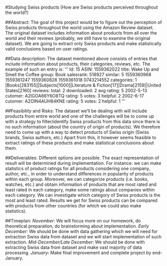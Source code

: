 #Studying Swiss products (How are Swiss products perceived throughout the world?)

##Abstract:The goal of this project would be to figure out the perception of Swiss products throughout the world using the Amazon Review dataset. The original dataset includes information about products from all over the world and their reviews (probably, we still have to examine the original dataset). We are going to extract only Swiss products and make statistically valid conclusions based on user ratings.##Data description: The dataset mentioned above consists of entries that include information about products, their categories, reviews, etc. The example of such an entry is:
‘’’ Id:   15ASIN: 1559362022  title: Wake Up and Smell the Coffee  group: Book  salesrank: 518927  similar: 5  1559360968  1559361247  1559360828  1559361018  0743214552  categories: 1   |Books[283155]|Subjects[1000]|Literature & Fiction[17]|Drama[2159]|United States[2160]  reviews: total: 2  downloaded: 2  avg rating: 5    2002-5-13  cutomer: A2IGOA66Y6O8TQ  rating: 5  votes:   3  helpful:   2    2002-6-17  cutomer: A2OIN4AUH84KNE  rating: 5  votes:   2  helpful:   1
‘’’##Feasibility and Risks: The dataset we’ll be dealing with will include products from entire world and one of the challenges will be to come up with a strategy to filter/identify Swiss products from this data since there is no such information (about the country of origin of products). We therefore need to come up with a way to detect products of Swiss origin (Swiss brands, Swiss authors, etc.) Apart from this, it however seems feasible to extract ratings of these products and make statistical conclusions about them.##Deliverables: Different options are possible. The exact representation of result will be determined during implementation. For instance: we can make statistics of product ratings for all products considering one company, author, etc., in order to understand differences in popularity of products within each group. Moreover, we can categorize products (i.e. books, watches, etc.) and obtain information of products that are most rated and least rated in each category, make some ratings about companies within each category. We can investigate which category of Swiss products is the most and least rated. Results we get for Swiss products can be compared with products from other countries (for which we could also make statistics). ##Timeplan:*November*: We will focus more on our homework, do theoretical preparation, do brainstorming about implementation. *Early December*: We should be done with data gathering which we will need for extraction Swiss data from dataset and we will start implementation of such extraction.*Mid-December/Late December*: We should be done with extracting Swiss data from dataset and make vast majority of data processing.*January*: Make final improvement and complete project by end-January.